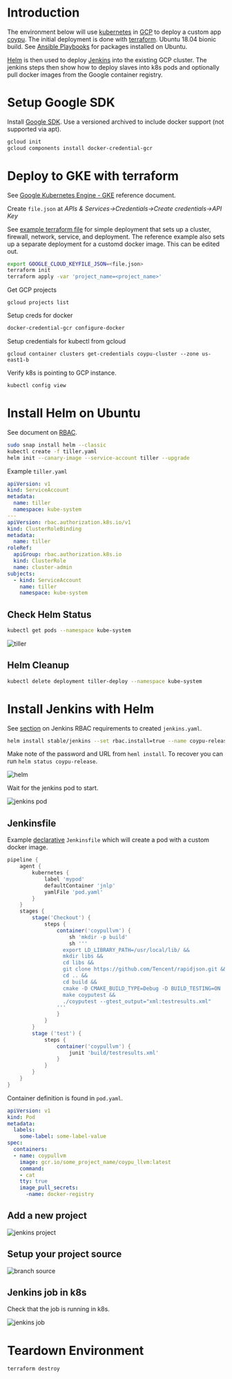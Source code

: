 # Introduction

The environment below will use [kubernetes](https://kubernetes.io/) in [GCP](https://cloud.google.com/) to deploy a custom app [coypu](https://github.com/aaronwald/coypu). The initial deployment is done with [terraform](https://www.hashicorp.com/products/terraform). Ubuntu 18.04 bionic build. See [Ansible Playbooks](../playbooks/ubuntu.yml) for packages installed on Ubuntu.

[Helm](https://helm.sh/) is then used to deploy [Jenkins](https://jenkins.io/) into the existing GCP cluster. The jenkins steps then show how to deploy slaves into k8s pods and optionally pull docker images from the Google container registry.

# Setup Google SDK

Install [Google SDK](https://cloud.google.com/sdk/install). Use a versioned archived to include docker support (not supported via apt).

```sh
gcloud init
gcloud components install docker-credential-gcr
```

# Deploy to GKE with terraform

See [Google Kubernetes Engine - GKE](https://cloud.google.com/kubernetes-engine/) reference document.

Create ```file.json``` at _APIs & Services->Credentials->Create credentials->API Key_

See [example terraform file](main.tf) for simple deployment that sets up a cluster, firewall, network, service, and deployment. The reference example also sets up a separate deployment for a customd docker image. This can be edited out.

```sh
export GOOGLE_CLOUD_KEYFILE_JSON=<file.json>
terraform init 
terraform apply -var 'project_name=<project_name>'
```

Get GCP projects

```
gcloud projects list 
```

Setup creds for docker

```sh
docker-credential-gcr configure-docker
```

Setup credentials for kubectl from gcloud

```
gcloud container clusters get-credentials coypu-cluster --zone us-east1-b
```

Verify k8s is pointing to GCP instance.

```sh
kubectl config view
```

# Install Helm on Ubuntu

See document on [RBAC](https://github.com/helm/helm/blob/master/docs/rbac.md).

```sh
sudo snap install helm --classic
kubectl create -f tiller.yaml
helm init --canary-image --service-account tiller --upgrade
```

Example ```tiller.yaml```
```yaml
apiVersion: v1
kind: ServiceAccount
metadata:
  name: tiller
  namespace: kube-system
---
apiVersion: rbac.authorization.k8s.io/v1
kind: ClusterRoleBinding
metadata:
  name: tiller
roleRef:
  apiGroup: rbac.authorization.k8s.io
  kind: ClusterRole
  name: cluster-admin
subjects:
  - kind: ServiceAccount
    name: tiller
    namespace: kube-system
```

## Check Helm Status

```sh
kubectl get pods --namespace kube-system
```

![tiller](images/tiller-pod.png)

## Helm Cleanup
```sh
kubectl delete deployment tiller-deploy --namespace kube-system
```

# Install Jenkins with Helm

See [section](https://github.com/helm/charts/tree/master/stable/jenkins#rbac) on Jenkins RBAC requirements to created ```jenkins.yaml```.

```sh
helm install stable/jenkins --set rbac.install=true --name coypu-release -f values.yaml
```

Make note of the password and URL from ```heml install```. To recover you can run ```helm status coypu-release```.

![helm](images/helm-install.png)

Wait for the jenkins pod to start.

![jenkins pod](images/jenkins-pod.png)

## Jenkinsfile

Example [declarative](https://jenkins.io/doc/book/pipeline/syntax/) ```Jenkinsfile``` which will create a pod with a custom docker image. 

```groovy
pipeline {
    agent {
        kubernetes {
            label 'mypod'
            defaultContainer 'jnlp'
            yamlFile 'pod.yaml'
        }
    }
    stages {
        stage('Checkout') {
            steps {
                container('coypullvm') {
                    sh 'mkdir -p build'
                    sh '''
                  export LD_LIBRARY_PATH=/usr/local/lib/ &&
                  mkdir libs &&
                  cd libs &&
                  git clone https://github.com/Tencent/rapidjson.git &&
                  cd .. &&
                  cd build &&
                  cmake -D CMAKE_BUILD_TYPE=Debug -D BUILD_TESTING=ON .. &&
                  make coyputest &&
                  ./coyputest --gtest_output="xml:testresults.xml"
                '''
                }
            }
        }
        stage ('test') {
            steps {
                container('coypullvm') {
                    junit 'build/testresults.xml'
                }
            }
        }
    }
}

```

Container definition is found in ```pod.yaml```.


```yaml
apiVersion: v1
kind: Pod
metadata:
  labels:
    some-label: some-label-value
spec:
  containers:
  - name: coypullvm
    image: gcr.io/some_project_name/coypu_llvm:latest
    command:
    - cat
    tty: true
    image_pull_secrets:
      -name: docker-registry

```

## Add a new project

![jenkins project](images/jenkins-project.png)

## Setup your project source

![branch source](images/branch_source.png)

## Jenkins job in k8s

Check that the job is running in k8s.

![jenkins job](images/jenkins-job.png)

# Teardown Environment

```
terraform destroy
```
